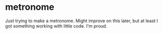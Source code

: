 # metronome

Just trying to make a metronome. Might improve on this later, but at least I got something working with little code. I'm proud.
